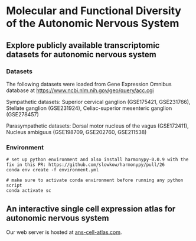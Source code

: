 # Molecular and Functional Diversity of the Autonomic Nervous System

## Explore publicly available transcriptomic datasets for autonomic nervous system

### Datasets

The following datasets were loaded from Gene Expression Omnibus database at https://www.ncbi.nlm.nih.gov/geo/query/acc.cgi

Sympathetic datasets: Superior cervical ganglion (GSE175421, GSE231766), Stellate ganglion (GSE231924), Celiac-superior mesenteric ganglion (GSE278457)

Parasympathetic datasets: Dorsal motor nucleus of the vagus (GSE172411), Nucleus ambiguus (GSE198709, GSE202760, GSE211538)

### Environment
```
# set up python environment and also install harmonypy-0.0.9 with the fix in this PR: https://github.com/slowkow/harmonypy/pull/26
conda env create -f environment.yml

# make sure to activate conda environment before running any python script
conda activate sc
```

## An interactive single cell expression atlas for autonomic nervous system

Our web server is hosted at [ans-cell-atlas.com](https://ans-cell-atlas.com/).
